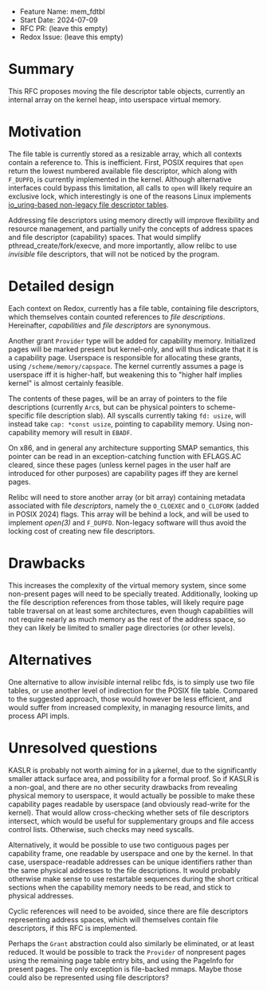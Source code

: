 - Feature Name: mem_fdtbl
- Start Date: 2024-07-09
- RFC PR: (leave this empty)
- Redox Issue: (leave this empty)

# Summary
[summary]: #summary

This RFC proposes moving the file descriptor table objects, currently an
internal array on the kernel heap, into userspace virtual memory.

# Motivation
[motivation]: #motivation

The file table is currently stored as a resizable array, which all contexts
contain a reference to. This is inefficient. First, POSIX requires that `open`
return the lowest numbered available file descriptor, which along with
`F_DUPFD`, is currently implemented in the kernel. Although alternative
interfaces could bypass this limitation, all calls to `open` will likely
require an exclusive lock, which interestingly is one of the reasons Linux
implements [io_uring-based non-legacy file descriptor
tables](https://lwn.net/Articles/863071/).

Addressing file descriptors using memory directly will improve flexibility and
resource management, and partially unify the concepts of address spaces and
file descriptor (capability) spaces. That would simplify
pthread_create/fork/execve, and more importantly, allow relibc to use
_invisible_ file descriptors, that will not be noticed by the program.

# Detailed design
[design]: #detailed-design

Each context on Redox, currently has a file table, containing file descriptors,
which themselves contain counted references to _file descriptions_.
Hereinafter, _capabilities_ and _file descriptors_ are synonymous.

Another grant `Provider` type will be added for capability memory. Initialized
pages will be marked present but kernel-only, and will thus indicate that it is
a capability page. Userspace is responsible for allocating these grants, using
`/scheme/memory/capspace`. The kernel currently assumes a page is userspace iff
it is higher-half, but weakening this to "higher half implies kernel" is almost
certainly feasible.

The contents of these pages, will be an array of pointers to the file
descriptions (currently `Arc`s, but can be physical pointers to scheme-specific
file description slab). All syscalls currently taking `fd: usize`, will instead
take `cap: *const usize`, pointing to capability memory. Using non-capability
memory will result in `EBADF`.

On x86, and in general any architecture supporting SMAP semantics, this pointer
can be read in an exception-catching function with EFLAGS.AC cleared, since
these pages (unless kernel pages in the user half are introduced for other
purposes) are capability pages iff they are kernel pages.

Relibc will need to store another array (or bit array) containing metadata
associated with file _descriptors_, namely the `O_CLOEXEC` and `O_CLOFORK`
(added in POSIX 2024) flags. This array will be behind a lock, and will be used
to implement _open(3)_ and `F_DUPFD`. Non-legacy software will thus avoid the
locking cost of creating new file descriptors.

# Drawbacks
[drawbacks]: #drawbacks

This increases the complexity of the virtual memory system, since some
non-present pages will need to be specially treated. Additionally, looking up
the file description references from those tables, will likely require page
table traversal on at least some architectures, even though capabilities will
not require nearly as much memory as the rest of the address space, so they can
likely be limited to smaller page directories (or other levels).

# Alternatives
[alternatives]: #alternatives

One alternative to allow _invisible_ internal relibc fds, is to simply use two
file tables, or use another level of indirection for the POSIX file table.
Compared to the suggested approach, those would however be less efficient, and
would suffer from increased complexity, in managing resource limits, and
process API impls.

# Unresolved questions
[unresolved]: #unresolved-questions

KASLR is probably not worth aiming for in a µkernel, due to the significantly
smaller attack surface area, and possibility for a formal proof. So if KASLR is
a non-goal, and there are no other security drawbacks from revealing physical
memory to userspace, it would actually be possible to make these capability
pages readable by userspace (and obviously read-write for the kernel). That
would allow cross-checking whether sets of file descriptors intersect, which
would be useful for supplementary groups and file access control lists.
Otherwise, such checks may need syscalls.

Alternatively, it would be possible to use two contiguous pages per capability
frame, one readable by userspace and one by the kernel. In that case,
userspace-readable addresses can be unique identifiers rather than the same
physical addresses to the file descriptions. It would probably otherwise make
sense to use restartable sequences during the short critical sections when the
capability memory needs to be read, and stick to physical addresses.

Cyclic references will need to be avoided, since there are file descriptors
representing address spaces, which will themselves contain file descriptors, if
this RFC is implemented.

Perhaps the `Grant` abstraction could also similarly be eliminated, or at least
reduced. It would be possible to track the `Provider` of nonpresent pages using
the remaining page table entry bits, and using the PageInfo for present pages.
The only exception is file-backed mmaps. Maybe those could also be represented
using file descriptors?
